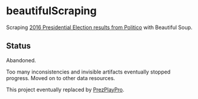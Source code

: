 # beautifulScraping
Scraping [2016 Presidential Election results from Politico](https://www.politico.com/mapdata-2016/2016-election/results/map/president/) with Beautiful Soup.

## Status
Abandoned.

Too many inconsistencies and invisible artifacts eventually stopped progress. Moved on to other data resources.

This project eventually replaced by [PrezPlayPro](https://github.com/jotasprout/prezPlayPro). 
